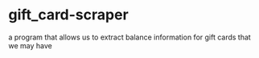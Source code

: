 # gift_card-scraper
a program that allows us to extract balance information for gift cards that we may have
